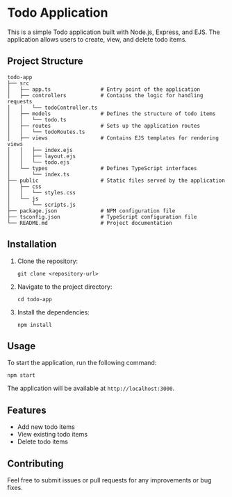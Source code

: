 # Todo Application

This is a simple Todo application built with Node.js, Express, and EJS. The application allows users to create, view, and delete todo items.

## Project Structure

```
todo-app
├── src
│   ├── app.ts                # Entry point of the application
│   ├── controllers           # Contains the logic for handling requests
│   │   └── todoController.ts
│   ├── models                # Defines the structure of todo items
│   │   └── todo.ts
│   ├── routes                # Sets up the application routes
│   │   └── todoRoutes.ts
│   ├── views                 # Contains EJS templates for rendering views
│   │   ├── index.ejs
│   │   ├── layout.ejs
│   │   └── todo.ejs
│   └── types                 # Defines TypeScript interfaces
│       └── index.ts
├── public                    # Static files served by the application
│   ├── css
│   │   └── styles.css
│   └── js
│       └── scripts.js
├── package.json              # NPM configuration file
├── tsconfig.json             # TypeScript configuration file
└── README.md                 # Project documentation
```

## Installation

1. Clone the repository:
   ```
   git clone <repository-url>
   ```

2. Navigate to the project directory:
   ```
   cd todo-app
   ```

3. Install the dependencies:
   ```
   npm install
   ```

## Usage

To start the application, run the following command:
```
npm start
```

The application will be available at `http://localhost:3000`.

## Features

- Add new todo items
- View existing todo items
- Delete todo items

## Contributing

Feel free to submit issues or pull requests for any improvements or bug fixes.